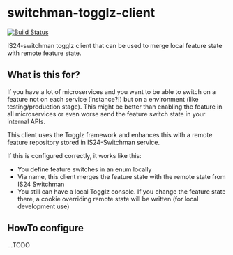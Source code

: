 # switchman-togglz-client
[![Build Status](https://api.travis-ci.org/ImmobilienScout24/switchman-togglz-client.svg?branch=master)](https://travis-ci.org/ImmobilienScout24/switchman-togglz-client)

IS24-switchman togglz client that can be used to merge local feature state with remote feature state.

## What is this for?
If you have a lot of microservices and you want to be able to switch on a feature not on each service (instance?!) but on 
a environment (like testing/production stage). This might be better than enabling the feature in all microservices or even worse send the feature switch state in your internal
APIs.

This client uses the Togglz framework and enhances this with a remote feature repository stored in IS24-Switchman service.

If this is configured correctly, it works like this:
- You define feature switches in an enum locally
- Via name, this client merges the feature state with the remote state from IS24 Switchman
- You still can have a local Togglz console. If you change the feature state there, a cookie overriding remote state
will be written (for local development use)

## HowTo configure
...TODO